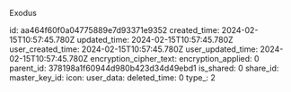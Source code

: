 Exodus

id: aa464f60f0a04775889e7d93371e9352
created_time: 2024-02-15T10:57:45.780Z
updated_time: 2024-02-15T10:57:45.780Z
user_created_time: 2024-02-15T10:57:45.780Z
user_updated_time: 2024-02-15T10:57:45.780Z
encryption_cipher_text: 
encryption_applied: 0
parent_id: 378198a1f60944d980b423d34d49ebd1
is_shared: 0
share_id: 
master_key_id: 
icon: 
user_data: 
deleted_time: 0
type_: 2